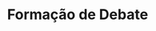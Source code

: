 ---
title: "Formação de Debate"
lang: "Portuguese"
year: "2018"
link: "YhElDAuEi3k"
slides: "https://drive.google.com/file/d/1F6BH-Za-ypdhEOjMDmh5vofrQPUReAj0/view"
authors: ['Diogo Videira']
tags: ['Debate']
layout: "workshop"
categories: ["workshops"]
---